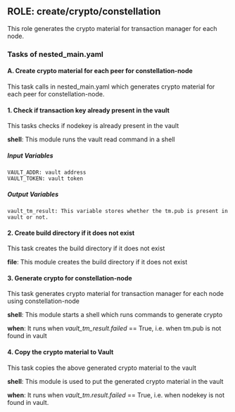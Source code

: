 ## ROLE: create/crypto/constellation
This role generates the crypto material for transaction manager for each node.

### Tasks of nested_main.yaml

#### A. Create crypto material for each peer for constellation-node
This task calls in nested_main.yaml which generates crypto material for each peer for constellation-node.

#### 1. Check if transaction key already present in the vault
This tasks checks if nodekey is already present in the vault

**shell**: This module runs the vault read command in a shell

##### Input Variables

    VAULT_ADDR: vault address
    VAULT_TOKEN: vault token

##### Output Variables

    vault_tm_result: This variable stores whether the tm.pub is present in vault or not.

#### 2. Create build directory if it does not exist
This task creates the build directory if it does not exist

**file**: This module creates the build directory if it does not exist


#### 3. Generate crypto for constellation-node
This task generates crypto material for transaction manager for each node using constellation-node

**shell**: This module starts a shell which runs commands to generate crypto


**when**: It runs when *vault_tm_result.failed* == True, i.e. when tm.pub is not found in vault

#### 4. Copy the crypto material to Vault
This task copies the above generated crypto material to the vault

**shell**: This module is used to put the generated crypto material in the vault

**when**: It runs when *vault_tm.result.failed* == True, i.e. when nodekey is not found in vault.
